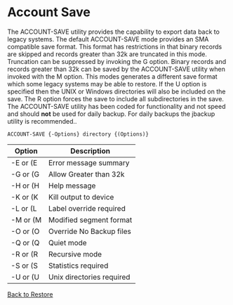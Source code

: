 # Account Save

<PageHeader />

The ACCOUNT-SAVE utility provides the capability to export data back to legacy systems. The default ACCOUNT-SAVE mode provides an SMA compatible save format. This format has restrictions in that binary records are skipped and records greater than 32k are truncated in this mode. Truncation can be suppressed by invoking the G option. Binary records and records greater than 32k can be saved by the ACCOUNT-SAVE utility when invoked with the M option. This modes generates a different save format which some legacy systems may be able to restore. If the U option is specified then the UNIX or Windows directories will also be included on the save. The R option forces the save to include all subdirectories in the save. The ACCOUNT-SAVE utility has been coded for functionality and not speed and should **not** be used for daily backup. For daily backups the jbackup utility is recommended..

```
ACCOUNT-SAVE {-Options} directory {(Options)}
```

| Option | Description |
| --- | --- |
| -E or (E | Error message summary |
| -G or (G | Allow Greater than 32k |
| -H or (H | Help message |
| -K or (K | Kill output to device |
| -L or (L | Label override required |
| -M or (M | Modified segment format |
| -O or (O | Override No Backup files |
| -Q or (Q | Quiet mode |
| -R or (R | Recursive mode |
| -S or (S | Statistics required |
| -U or (U | Unix directories required |

[Back to Restore](./../README.md)

<PageFooter />
